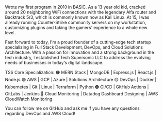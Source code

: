 Wrote my first program in 2010 in BASIC. As a 13 year old kid, cracked around 20 neighboring WiFi connections with the legendary Alfa router and Backtrack 5r3, which is commonly known now as Kali Linux. At 15, I was already running Counter-Strike community servers on my workstation, customizing plugins and taking the gamers' experience to a whole new level.

Fast forward to today, I'm a proud founder of a cutting-edge tech startup specializing in Full Stack Development, DevOps, and Cloud Solutions Architecture. With a passion for innovation and a strong background in the tech industry, I established Tech Supersonic LLC to address the evolving needs of businesses in today's digital landscape.

TSS Core Specialization:
🟠 MERN Stack | MongoDB | Express.js | React.js | Node.js
🟣 AWS | GCP | Azure | Solutions Architecture
🟡 DevOps | Docker | Kubernetes | Git | Linux | Terraform | Python
🟠 CI/CD | GitHub Actions | GitLabs | Jenkins
🔵 Cloud Monitoring | Datadog Dashboard Designing | AWS CloudWatch Monitoring

You can follow me on GitHub and ask me if you have any questions regarding DevOps and AWS Cloud!
